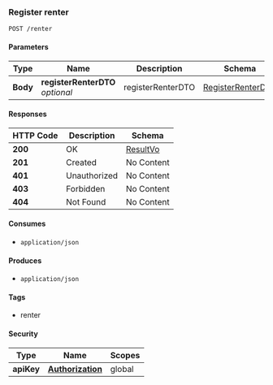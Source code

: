 

### Register renter
```
POST /renter
```


#### Parameters

|Type|Name|Description|Schema|
|---|---|---|---|
|**Body**|**registerRenterDTO**  <br>*optional*|registerRenterDTO|[RegisterRenterDTO](#registerrenterdto)|


#### Responses

|HTTP Code|Description|Schema|
|---|---|---|
|**200**|OK|[ResultVo](#resultvo)|
|**201**|Created|No Content|
|**401**|Unauthorized|No Content|
|**403**|Forbidden|No Content|
|**404**|Not Found|No Content|


#### Consumes

* `application/json`


#### Produces

* `application/json`


#### Tags

* renter


#### Security

|Type|Name|Scopes|
|---|---|---|
|**apiKey**|**[Authorization](#authorization)**|global|



